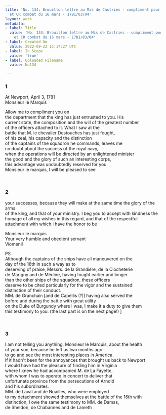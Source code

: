 ```yaml
---
title: 'No. 134: Brouillon lettre au Mis de Castries - compliment pour nomination
  et CR combat du 16 mars - 1781/03/04'
layout: work
metadata:
- label: Title
  value: 'No. 134: Brouillon lettre au Mis de Castries - compliment pour nomination
    et CR combat du 16 mars - 1781/03/04'
- label: Created On
  value: 2022-09-22 15:17:27 UTC
- label: In Scope
  value: 'true'
- label: Uploaded Filename
  value: No134

---
```

<div class="pages">
<div id="translation-32573037">
<h3>1</h3>
<div class="page-content">
<p>At Newport, April 3, 1781<br/>
Monsieur le Marquis</p>
<p>Allow me to compliment you on <br/>
the department that the king has just entrusted to you. His<br/>
current state, the composition and the will of the greatest number<br/>
of the officers attached to it. What I saw at the<br/>
battle that M. le chevalier Destouches has just fought,<br/>
of his zeal, his capacity and the distinction <br/>
of the captains of the squadron he commands, leaves me <br/>
no doubt about the success of the royal navy,<br/>
when the operations will be directed by an enlightened minister<br/>
the good and the glory of such an interesting corps, <br/>
this advantage was undoubtedly reserved for you<br/>
Monsieur le marquis, I will be pleased to see</p>
</div>
</div>
<br />
<div id="translation-32573038">
<h3>2</h3>
<div class="page-content">
<p>your successes, because they will make at the same time the glory of the arms<br/>
of the king, and that of your ministry. I beg you to accept with kindness the<br/>
homage of all my wishes in this regard, and that of the respectful<br/>
attachment with which I have the honor to be</p>
<p>Monsieur le marquis<br/>
Your very humble and obedient servant<br/>
Vioménil</p>
<p>PS<br/>
Although the captains of the ships have all maneuvered on the<br/>
day of the 16th in such a way as to<br/>
deserving of praise, Messrs. de la Grandière, de la Clocheterie<br/>
de Marigny and de Médine, having fought earlier and longer<br/>
than the other ships of the squadron, these officers<br/>
deserve to be cited particularly for the vigor and the sustained <br/>
distinction of their conduct.<br/>
MM. de Granchain [and de Capellis (?)] having also served the<br/>
before and during the battle with great utility<br/>
on the Duke of Burgundy where I was, I make it a duty to give them <br/>
this testimony to you. (the last part is on the next page!) ]</p>
</div>
</div>
<br />
<div id="translation-32573039">
<h3>3</h3>
<div class="page-content">
<p>I am not telling you anything, Monsieur le Marquis, about the health<br/>
of your son, because he left us two months ago <br/>
to go and see the most interesting places in America.<br/>
If it hadn't been for the annoyances that brought us back to Newport<br/>
I would have had the pleasure of finding him in Virginia<br/>
where I knew he had accompanied M. de La Fayette, <br/>
with whom I was to operate in concert to deliver that<br/>
unfortunate province from the persecutions of Arnold<br/>
and his subordinates.<br/>
MM. de Laval and de Noailles, who were employed<br/>
to my detachment showed themselves at the battle of the 16th with<br/>
distinction, I owe the same testimony to MM. de Damas,<br/>
de Sheldon, de Chabannes and de Lameth</p>
</div>
</div>
<br />
</div>